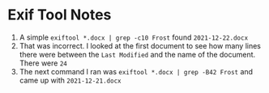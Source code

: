 # Exif Tool Notes

1. A simple `exiftool *.docx | grep -c10 Frost` found `2021-12-22.docx`  
2. That was incorrect.  I looked at the first document to see how many lines there were between the `Last Modified` and the name of the document.  There were `24`  
3. The next command I ran was `exiftool *.docx | grep -B42 Frost` and came up with `2021-12-21.docx`  
